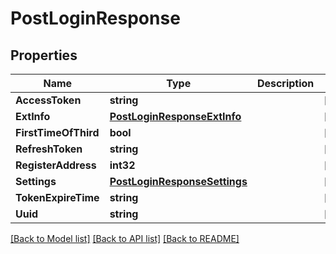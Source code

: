 # PostLoginResponse

## Properties

Name | Type | Description | Notes
------------ | ------------- | ------------- | -------------
**AccessToken** | **string** |  | [optional] 
**ExtInfo** | [**PostLoginResponseExtInfo**](PostLoginResponse_extInfo.md) |  | [optional] 
**FirstTimeOfThird** | **bool** |  | [optional] 
**RefreshToken** | **string** |  | [optional] 
**RegisterAddress** | **int32** |  | [optional] 
**Settings** | [**PostLoginResponseSettings**](PostLoginResponse_settings.md) |  | [optional] 
**TokenExpireTime** | **string** |  | [optional] 
**Uuid** | **string** |  | [optional] 

[[Back to Model list]](../README.md#documentation-for-models) [[Back to API list]](../README.md#documentation-for-api-endpoints) [[Back to README]](../README.md)


